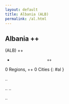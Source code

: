 ```yaml
---
layout: default
title: Albania (ALB)
permalink: /al.html
---
```



## Albania   ++
(ALB)  ++
-                     ++
0 Regions, ++
0 Cities
{: #al }

.. 




.. 
.. 



.. 
 
